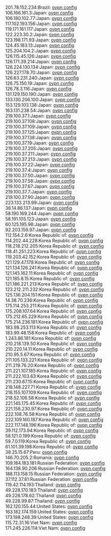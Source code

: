201.78.152.234:Brazil: [ovpn config](vpn/201_78_152_234.ovpn)  
106.166.161.3:Japan: [ovpn config](vpn/106_166_161_3.ovpn)  
106.180.102.77:Japan: [ovpn config](vpn/106_180_102_77.ovpn)  
117.102.193.156:Japan: [ovpn config](vpn/117_102_193_156.ovpn)  
119.171.161.117:Japan: [ovpn config](vpn/119_171_161_117.ovpn)  
122.223.30.2:Japan: [ovpn config](vpn/122_223_30_2.ovpn)  
123.198.171.93:Japan: [ovpn config](vpn/123_198_171_93.ovpn)  
124.45.183.13:Japan: [ovpn config](vpn/124_45_183_13.ovpn)  
125.204.104.2:Japan: [ovpn config](vpn/125_204_104_2.ovpn)  
126.115.45.126:Japan: [ovpn config](vpn/126_115_45_126.ovpn)  
126.171.39.214:Japan: [ovpn config](vpn/126_171_39_214.ovpn)  
126.224.130.134:Japan: [ovpn config](vpn/126_224_130_134.ovpn)  
126.227.178.70:Japan: [ovpn config](vpn/126_227_178_70.ovpn)  
126.63.231.240:Japan: [ovpn config](vpn/126_63_231_240.ovpn)  
126.75.150.19:Japan: [ovpn config](vpn/126_75_150_19.ovpn)  
126.78.3.116:Japan: [ovpn config](vpn/126_78_3_116.ovpn)  
131.129.150.190:Japan: [ovpn config](vpn/131_129_150_190.ovpn)  
133.130.206.100:Japan: [ovpn config](vpn/133_130_206_100.ovpn)  
153.129.103.138:Japan: [ovpn config](vpn/153_129_103_138.ovpn)  
163.131.238.54:Japan: [ovpn config](vpn/163_131_238_54.ovpn)  
219.100.37.1:Japan: [ovpn config](vpn/219_100_37_1.ovpn)  
219.100.37.108:Japan: [ovpn config](vpn/219_100_37_108.ovpn)  
219.100.37.109:Japan: [ovpn config](vpn/219_100_37_109.ovpn)  
219.100.37.125:Japan: [ovpn config](vpn/219_100_37_125.ovpn)  
219.100.37.138:Japan: [ovpn config](vpn/219_100_37_138.ovpn)  
219.100.37.19:Japan: [ovpn config](vpn/219_100_37_19.ovpn)  
219.100.37.205:Japan: [ovpn config](vpn/219_100_37_205.ovpn)  
219.100.37.211:Japan: [ovpn config](vpn/219_100_37_211.ovpn)  
219.100.37.213:Japan: [ovpn config](vpn/219_100_37_213.ovpn)  
219.100.37.22:Japan: [ovpn config](vpn/219_100_37_22.ovpn)  
219.100.37.4:Japan: [ovpn config](vpn/219_100_37_4.ovpn)  
219.100.37.50:Japan: [ovpn config](vpn/219_100_37_50.ovpn)  
219.100.37.58:Japan: [ovpn config](vpn/219_100_37_58.ovpn)  
219.100.37.67:Japan: [ovpn config](vpn/219_100_37_67.ovpn)  
219.100.37.7:Japan: [ovpn config](vpn/219_100_37_7.ovpn)  
219.100.37.90:Japan: [ovpn config](vpn/219_100_37_90.ovpn)  
223.133.213.99:Japan: [ovpn config](vpn/223_133_213_99.ovpn)  
36.14.86.137:Japan: [ovpn config](vpn/36_14_86_137.ovpn)  
58.190.169.244:Japan: [ovpn config](vpn/58_190_169_244.ovpn)  
58.191.105.123:Japan: [ovpn config](vpn/58_191_105_123.ovpn)  
60.125.195.98:Japan: [ovpn config](vpn/60_125_195_98.ovpn)  
92.203.159.97:Japan: [ovpn config](vpn/92_203_159_97.ovpn)  
112.154.2.6:Korea Republic of: [ovpn config](vpn/112_154_2_6.ovpn)  
114.202.44.228:Korea Republic of: [ovpn config](vpn/114_202_44_228.ovpn)  
118.218.212.205:Korea Republic of: [ovpn config](vpn/118_218_212_205.ovpn)  
118.41.251.223:Korea Republic of: [ovpn config](vpn/118_41_251_223.ovpn)  
119.203.42.152:Korea Republic of: [ovpn config](vpn/119_203_42_152.ovpn)  
121.129.47.178:Korea Republic of: [ovpn config](vpn/121_129_47_178.ovpn)  
121.134.126.241:Korea Republic of: [ovpn config](vpn/121_134_126_241.ovpn)  
121.145.162.11:Korea Republic of: [ovpn config](vpn/121_145_162_11.ovpn)  
121.185.8.15:Korea Republic of: [ovpn config](vpn/121_185_8_15.ovpn)  
121.186.221.213:Korea Republic of: [ovpn config](vpn/121_186_221_213.ovpn)  
123.212.211.232:Korea Republic of: [ovpn config](vpn/123_212_211_232.ovpn)  
125.136.204.151:Korea Republic of: [ovpn config](vpn/125_136_204_151.ovpn)  
14.38.70.236:Korea Republic of: [ovpn config](vpn/14_38_70_236.ovpn)  
175.114.253.211:Korea Republic of: [ovpn config](vpn/175_114_253_211.ovpn)  
175.208.107.64:Korea Republic of: [ovpn config](vpn/175_208_107_64.ovpn)  
175.212.65.229:Korea Republic of: [ovpn config](vpn/175_212_65_229.ovpn)  
175.214.236.181:Korea Republic of: [ovpn config](vpn/175_214_236_181.ovpn)  
183.98.253.113:Korea Republic of: [ovpn config](vpn/183_98_253_113.ovpn)  
183.99.48.158:Korea Republic of: [ovpn config](vpn/183_99_48_158.ovpn)  
1.243.86.181:Korea Republic of: [ovpn config](vpn/1_243_86_181.ovpn)  
210.218.139.50:Korea Republic of: [ovpn config](vpn/210_218_139_50.ovpn)  
210.220.14.11:Korea Republic of: [ovpn config](vpn/210_220_14_11.ovpn)  
210.95.5.67:Korea Republic of: [ovpn config](vpn/210_95_5_67.ovpn)  
211.105.133.221:Korea Republic of: [ovpn config](vpn/211_105_133_221.ovpn)  
211.219.76.20:Korea Republic of: [ovpn config](vpn/211_219_76_20.ovpn)  
211.221.107.185:Korea Republic of: [ovpn config](vpn/211_221_107_185.ovpn)  
211.222.103.63:Korea Republic of: [ovpn config](vpn/211_222_103_63.ovpn)  
211.230.67.15:Korea Republic of: [ovpn config](vpn/211_230_67_15.ovpn)  
218.148.227.71:Korea Republic of: [ovpn config](vpn/218_148_227_71.ovpn)  
218.155.107.109:Korea Republic of: [ovpn config](vpn/218_155_107_109.ovpn)  
218.52.106.58:Korea Republic of: [ovpn config](vpn/218_52_106_58.ovpn)  
221.145.175.45:Korea Republic of: [ovpn config](vpn/221_145_175_45.ovpn)  
221.158.230.97:Korea Republic of: [ovpn config](vpn/221_158_230_97.ovpn)  
222.108.76.58:Korea Republic of: [ovpn config](vpn/222_108_76_58.ovpn)  
222.109.160.187:Korea Republic of: [ovpn config](vpn/222_109_160_187.ovpn)  
222.117.148.196:Korea Republic of: [ovpn config](vpn/222_117_148_196.ovpn)  
39.112.173.94:Korea Republic of: [ovpn config](vpn/39_112_173_94.ovpn)  
58.121.0.199:Korea Republic of: [ovpn config](vpn/58_121_0_199.ovpn)  
59.7.0.119:Korea Republic of: [ovpn config](vpn/59_7_0_119.ovpn)  
61.101.39.198:Korea Republic of: [ovpn config](vpn/61_101_39_198.ovpn)  
38.25.15.67:Peru: [ovpn config](vpn/38_25_15_67.ovpn)  
146.70.205.2:Romania: [ovpn config](vpn/146_70_205_2.ovpn)  
109.184.183.181:Russian Federation: [ovpn config](vpn/109_184_183_181.ovpn)  
164.138.90.206:Russian Federation: [ovpn config](vpn/164_138_90_206.ovpn)  
188.113.158.15:Russian Federation: [ovpn config](vpn/188_113_158_15.ovpn)  
37.112.37.81:Russian Federation: [ovpn config](vpn/37_112_37_81.ovpn)  
119.42.114.193:Thailand: [ovpn config](vpn/119_42_114_193.ovpn)  
49.228.170.183:Thailand: [ovpn config](vpn/49_228_170_183.ovpn)  
49.228.178.62:Thailand: [ovpn config](vpn/49_228_178_62.ovpn)  
49.228.99.87:Thailand: [ovpn config](vpn/49_228_99_87.ovpn)  
162.120.155.44:United States: [ovpn config](vpn/162_120_155_44.ovpn)  
163.182.174.159:United States: [ovpn config](vpn/163_182_174_159.ovpn)  
173.198.248.39:United States: [ovpn config](vpn/173_198_248_39.ovpn)  
115.72.31.16:Viet Nam: [ovpn config](vpn/115_72_31_16.ovpn)  
171.245.226.114:Viet Nam: [ovpn config](vpn/171_245_226_114.ovpn)  
